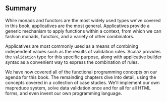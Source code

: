 ## Summary

While monads and functors are the most widely used types we've covered in this book, applicatives are the most general. Applicatives provide a generic mechanism to apply functions within a context, from which we can fashion monads, functors, and a variety of other combinators.

Applicatives are most commonly used as a means of combining independent values such as the results of validation rules. Scalaz provides the `Validation` type for this specific purpose, along with applicative builder syntax as a convenient way to express the combination of rules.

We have now covered all of the functional programming concepts on our agenda for this book. The remainding chapters dive into detail, using the concepts covered in a collection of case studies. We'll implement our own mapreduce system, solve data validation once and for all for all HTML forms, and even invent our own programming language.
